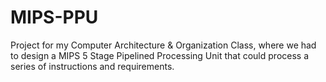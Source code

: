 # MIPS-PPU
Project for my Computer Architecture &amp; Organization Class, where we had to design a MIPS 5 Stage Pipelined Processing Unit that could process a series of instructions and requirements.
